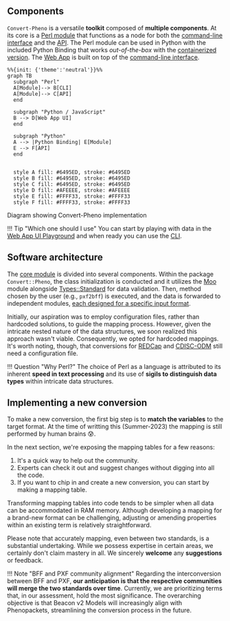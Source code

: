 ## Components

`Convert-Pheno` is a versatile **toolkit** composed of **multiple components**. At its core is a [Perl module](https://metacpan.org/pod/Convert%3A%3APheno)  that functions as a node for both the [command-line interface](use-as-a-command-line-interface.md) and the [API](use-as-an-api.md). The Perl module can be used in Python with the included Python Binding that works _out-of-the-box_ with the [containerized version](https://github.com/CNAG-Biomedical-Informatics/convert-pheno#containerized-recommended-method). The [Web App](https://cnag-biomedical-informatics.github.io/convert-pheno-ui) is built on top of the [command-line interface](use-as-a-command-line-interface.md).

```mermaid
%%{init: {'theme':'neutral'}}%%
graph TB
  subgraph "Perl"
  A[Module]--> B[CLI]
  A[Module]--> C[API]
  end

  subgraph "Python / JavaScript"
  B --> D[Web App UI]
  end

  subgraph "Python"
  A --> |Python Binding| E[Module]
  E --> F[API]
  end


  style A fill: #6495ED, stroke: #6495ED
  style B fill: #6495ED, stroke: #6495ED
  style C fill: #6495ED, stroke: #6495ED
  style D fill: #AFEEEE, stroke: #AFEEEE
  style E fill: #FFFF33, stroke: #FFFF33
  style F fill: #FFFF33, stroke: #FFFF33
```
<figcaption>Diagram showing Convert-Pheno implementation</figcaption>

!!! Tip "Which one should I use"
    You can start by playing with data in the [Web App UI Playground](https://convert-pheno.cnag.cat) and when ready you can use the [CLI](use-as-a-command-line-interface.md).

## Software architecture

The [core module](https://metacpan.org/pod/Convert::Pheno) is divided into several components. Within the package `Convert::Pheno`, the class initialization is conducted and it utilizes the [Moo](https://metacpan.org/pod/Moo) module alongside [Types::Standard](https://metacpan.org/pod/Types::Standard) for data validation. Then, method chosen by the user (e.g., `pxf2bff`) is executed, and the data is forwarded to independent modules, [each designed for a specific input format](https://github.com/CNAG-Biomedical-Informatics/convert-pheno/tree/main/lib/Convert/Pheno). 

Initially, our aspiration was to employ configuration files, rather than hardcoded solutions, to guide the mapping process. However, given the intricate nested nature of the data structures, we soon realized this approach wasn't viable. Consequently, we opted for hardcoded mappings. It's worth noting, though, that conversions for [REDCap](redcap.md) and [CDISC-ODM](cdisc-odm.md) still need a configuration file.

!!! Question "Why Perl?"
    The choice of Perl as a language is attributed to its inherent **speed in text processing** and its use of **sigils to distinguish data types** within intricate data structures.

## Implementing a new conversion

To make a new conversion, the first big step is to **match the variables** to the target format. At the time of writting this (Summer-2023) the mapping is still performed by human brains :cold_sweat:.

In the next section, we're exposing the mapping tables for a few reasons:

1. It's a quick way to help out the community.
2. Experts can check it out and suggest changes without digging into all the code.
3. If you want to chip in and create a new conversion, you can start by making a mapping table. 

Transforming mapping tables into code tends to be simpler when all data can be accommodated in RAM memory. Although developing a mapping for a brand-new format can be challenging, adjusting or amending properties within an existing term is relatively straightforward.


Please note that accurately mapping, even between two standards, is a substantial undertaking. While we possess expertise in certain areas, we certainly don't claim mastery in all. We sincerely **welcome** any **suggestions** or feedback. 

!!! Note "BFF and PXF community alignment"
    Regarding the interconversion between BFF and PXF, **our anticipation is that the respective communities will merge the two standards over time**. Currently, we are prioritizing terms that, in our assessment, hold the most significance. The overarching objective is that Beacon v2 Models will increasingly align with Phenopackets, streamlining the conversion process in the future.

